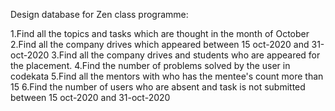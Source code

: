 
Design database for Zen class programme:

1.Find all the topics and tasks which are thought in the month of October
2.Find all the company drives which appeared between 15 oct-2020 and 31-oct-2020
3.Find all the company drives and students who are appeared for the placement.
4.Find the number of problems solved by the user in codekata
5.Find all the mentors with who has the mentee's count more than 15
6.Find the number of users who are absent and task is not submitted  between 15 oct-2020 and 31-oct-2020
